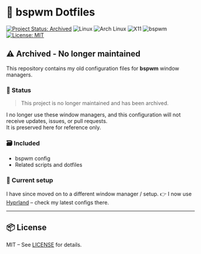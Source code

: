 # 🧩 bspwm Dotfiles

[![Project Status: Archived](https://img.shields.io/badge/status-archived-lightgrey?style=flat-square)](https://github.com/joan31/dotfiles-sway)
![Linux](https://img.shields.io/badge/OS-Linux-black?style=flat-square&logo=linux&logoColor=white)
![Arch Linux](https://img.shields.io/badge/Distro-Arch-blue?style=flat-square&logo=arch-linux)
![X11](https://img.shields.io/badge/Display%20Server-X11-red?style=flat-square&logo=xdotorg)
![bspwm](https://img.shields.io/badge/WM-bspwm-dimgray?style=flat-square&logo=bspwm)
[![License: MIT](https://img.shields.io/badge/License-MIT-green?style=flat-square&logo=open-source-initiative)](LICENSE)

## ⚠️ Archived - No longer maintained

This repository contains my old configuration files for **bspwm** window managers.

### 🚫 Status

> This project is no longer maintained and has been archived.

I no longer use these window managers, and this configuration will not receive updates, issues, or pull requests.  
It is preserved here for reference only.

### 🗃️ Included

- bspwm config
- Related scripts and dotfiles

### 🧭 Current setup

I have since moved on to a different window manager / setup.
👉 I now use [Hyprland](https://github.com/joan31/dotfiles-hyprland) – check my latest configs there.

---

## 📦 License

MIT – See [LICENSE](LICENSE) for details.
